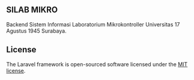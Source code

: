 ## SILAB MIKRO

Backend Sistem Informasi Laboratorium Mikrokontroller Universitas 17 Agustus 1945 Surabaya.

## License

The Laravel framework is open-sourced software licensed under the [MIT license](https://opensource.org/licenses/MIT).
